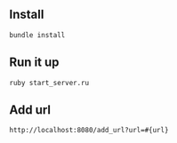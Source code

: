 ## Install

`bundle install`

## Run it up

`ruby start_server.ru`

## Add url

`http://localhost:8080/add_url?url=#{url}`